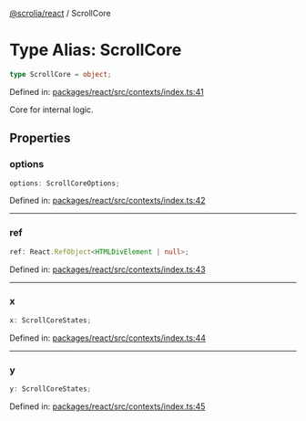[@scrolia/react](../README.md) / ScrollCore

# Type Alias: ScrollCore

```ts
type ScrollCore = object;
```

Defined in: [packages/react/src/contexts/index.ts:41](https://github.com/alpheustangs/scrolia/blob/e478c3598c4b753ead9de3dc691e6078680b80a3/packages/react/src/contexts/index.ts#L41)

Core for internal logic.

## Properties

### options

```ts
options: ScrollCoreOptions;
```

Defined in: [packages/react/src/contexts/index.ts:42](https://github.com/alpheustangs/scrolia/blob/e478c3598c4b753ead9de3dc691e6078680b80a3/packages/react/src/contexts/index.ts#L42)

***

### ref

```ts
ref: React.RefObject<HTMLDivElement | null>;
```

Defined in: [packages/react/src/contexts/index.ts:43](https://github.com/alpheustangs/scrolia/blob/e478c3598c4b753ead9de3dc691e6078680b80a3/packages/react/src/contexts/index.ts#L43)

***

### x

```ts
x: ScrollCoreStates;
```

Defined in: [packages/react/src/contexts/index.ts:44](https://github.com/alpheustangs/scrolia/blob/e478c3598c4b753ead9de3dc691e6078680b80a3/packages/react/src/contexts/index.ts#L44)

***

### y

```ts
y: ScrollCoreStates;
```

Defined in: [packages/react/src/contexts/index.ts:45](https://github.com/alpheustangs/scrolia/blob/e478c3598c4b753ead9de3dc691e6078680b80a3/packages/react/src/contexts/index.ts#L45)
